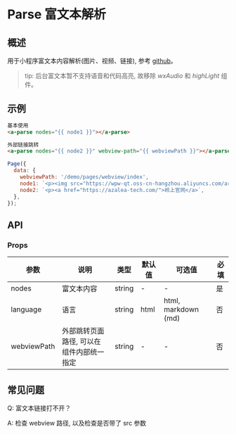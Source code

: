 # Parse 富文本解析

## 概述

用于小程序富文本内容解析(图片、视频、链接), 参考 [github](https://github.com/csonchen/wxParse)。

> tip: 后台富文本暂不支持语音和代码高亮, 故移除 _wxAudio_ 和 _highLight_ 组件。

## 示例

```html
基本使用
<a-parse nodes="{{ node1 }}"></a-parse>

外部链接跳转
<a-parse nodes="{{ node2 }}" webview-path="{{ webviewPath }}"></a-parse>
```

```js
Page({
  data: {
    webviewPath: '/demo/pages/webview/index',
    node1: `<p><img src="https://wpw-qt.oss-cn-hangzhou.aliyuncs.com/article/1628208832066472069.png"/></p><p style="text-align: justify; text-indent: 2em;">1978年8月5日、6日，邓小平在同阿拉伯利比亚代表团会谈时指出：双方对某些问题看法不一致没有关系。有些问题是要由实践来证明的，双方可以保留各自的观点，允许我们继续考虑，继续观察。即使是最亲密的国家之间，也不可能对问题的看法完全一致。我们同各国朋友打交道，总是采取这样一个原则，求同存异。找出共同点，这当然很好，即使有不同点，双方仍可保留自己的观点。个人之间也是这样，朋友再好，也有吵架的时候。我们希望有二十年的和平时期，好好搞建设。我们希望安定二十年，有一个安定的国际环境，来发展我们的经济，增加人民的收入。</p><p><br/></p>`,
    node2: `<p><a href="https://azalea-tech.com/">岭上官网</a>`,
  },
});
```

## API

### Props

| 参数        | 说明                                     | 类型   | 默认值 | 可选值              | 必填 |
| ----------- | ---------------------------------------- | ------ | ------ | ------------------- | ---- |
| nodes       | 富文本内容                               | string | -      | -                   | 是   |
| language    | 语言                                     | string | html   | html, markdown (md) | 否   |
| webviewPath | 外部跳转页面路径, 可以在组件内部统一指定 | string | -      | -                   | 否   |

## 常见问题

Q: 富文本链接打不开？

A: 检查 webview 路径, 以及检查是否带了 src 参数

